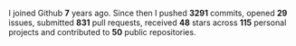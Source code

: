 
I joined Github **7** years ago. Since then I pushed **3291** commits, opened **29** issues, submitted **831** pull requests, received **48** stars across **115** personal projects and contributed to **50** public repositories.
